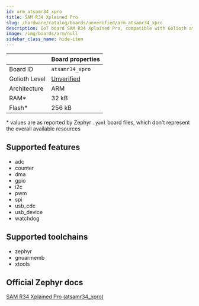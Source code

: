 ```yaml
---
id: arm_atsamr34_xpro
title: SAM R34 Xplained Pro
slug: /hardware/catalog/boards/unverified/arm_atsamr34_xpro
description: IoT board SAM R34 Xplained Pro, compatible with Golioth at unverified level.
image: /img/boards/arm/null
sidebar_class_name: hide-item
---
```


[//]: # (This is an auto-generated file, do not edit! Changes to it will be lost upon re-generation)



|                | Board properties     |
| -------------  | -------------------- |
| Board ID       | `atsamr34_xpro` |
| Golioth Level  | [Unverified](/hardware#unverified-boards) |
| Architecture   | ARM |
| RAM*           | 32 kB |
| Flash*         | 256 kB |

\* values are as reported by Zephyr `.yaml` board files, which don't represent the overall available resources



## Supported features

* adc
* counter
* dma
* gpio
* i2c
* pwm
* spi
* usb_cdc
* usb_device
* watchdog

## Supported toolchains

* zephyr
* gnuarmemb
* xtools

## Official Zephyr docs

[SAM R34 Xplained Pro (atsamr34_xpro)](https://docs.zephyrproject.org/latest/boards/arm/atsamr34_xpro/doc/index.html)
